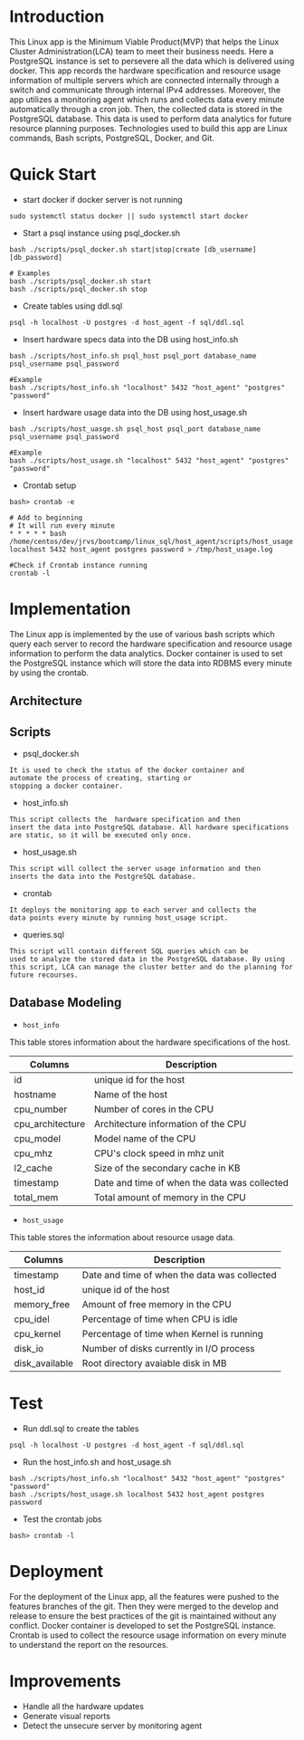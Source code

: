 # Introduction

This Linux app is the Minimum Viable Product(MVP) that 
helps the Linux Cluster Administration(LCA) team to meet 
their business needs. Here a PostgreSQL instance is set to persevere 
all the data which is delivered using docker. This app 
records the hardware specification and resource usage information of multiple 
servers which are connected internally through a switch and communicate 
through internal IPv4 addresses. Moreover, the app utilizes a 
monitoring agent which runs and collects data every minute automatically
through a cron job. Then, the collected data is stored in the PostgreSQL 
database. This data is used to perform data analytics for future resource
planning purposes. Technologies used to build this app are Linux commands, 
Bash scripts, PostgreSQL, Docker, and Git.

# Quick Start

- start docker if docker server is not running

```
sudo systemctl status docker || sudo systemctl start docker
```

- Start a psql instance using psql_docker.sh

``` 
bash ./scripts/psql_docker.sh start|stop|create [db_username][db_password]

# Examples
bash ./scripts/psql_docker.sh start
bash ./scripts/psql_docker.sh stop
```

- Create tables using ddl.sql

```
psql -h localhost -U postgres -d host_agent -f sql/ddl.sql
```

- Insert hardware specs data into the DB using host_info.sh

```
bash ./scripts/host_info.sh psql_host psql_port database_name psql_username psql_password

#Example
bash ./scripts/host_info.sh "localhost" 5432 "host_agent" "postgres" "password"
```

- Insert hardware usage data into the DB using host_usage.sh

```
bash ./scripts/host_uasge.sh psql_host psql_port database_name psql_username psql_password

#Example
bash ./scripts/host_usage.sh "localhost" 5432 "host_agent" "postgres" "password"
```

- Crontab setup

```
bash> crontab -e

# Add to beginning
# It will run every minute
* * * * * bash /home/centos/dev/jrvs/bootcamp/linux_sql/host_agent/scripts/host_usage.sh localhost 5432 host_agent postgres password > /tmp/host_usage.log

#Check if Crontab instance running
crontab -l
```

# Implementation

The Linux app is implemented by the use of various bash scripts
which query each server to record the hardware specification and 
resource usage information to perform the data analytics. Docker 
container is used to set the PostgreSQL instance which will store
the data into RDBMS every minute by using the crontab. 

## Architecture

## Scripts

- psql_docker.sh

```
It is used to check the status of the docker container and 
automate the process of creating, starting or 
stopping a docker container.
```
- host_info.sh

```
This script collects the  hardware specification and then 
insert the data into PostgreSQL database. All hardware specifications 
are static, so it will be executed only once.
```
- host_usage.sh

```
This script will collect the server usage information and then 
inserts the data into the PostgreSQL database.
```

- crontab

```
It deploys the monitoring app to each server and collects the 
data points every minute by running host_usage script. 
```

- queries.sql

```
This script will contain different SQL queries which can be 
used to analyze the stored data in the PostgreSQL database. By using
this script, LCA can manage the cluster better and do the planning for 
future recourses.
```

## Database Modeling

- `host_info`

This table stores information about the hardware specifications of the host.

| Columns | Description                                  |
| ------- |----------------------------------------------|
| id | unique id for the host                       |
| hostname | Name of the host                             |
| cpu_number | Number of cores in the CPU                   |
| cpu_architecture | Architecture information of the CPU          |
| cpu_model | Model name of the CPU                        |
| cpu_mhz | CPU's clock speed in mhz unit                |
| l2_cache | Size of the secondary cache in KB            |
| timestamp | Date and time of when the data was collected |
| total_mem | Total amount of memory in the CPU            |

- `host_usage`

This table stores the information about resource usage data.

| Columns | Description                                  |
| ----- |----------------------------------------------|
| timestamp | Date and time of when the data was collected |
| host_id | unique id of the host                        |
| memory_free | Amount of free memory in the CPU             |
| cpu_idel | Percentage of time when CPU is idle          |
| cpu_kernel | Percentage of time when Kernel is running |
| disk_io | Number of disks currently in I/O process |
| disk_available | Root directory avaiable disk in MB |

# Test

- Run ddl.sql to create the tables
```
psql -h localhost -U postgres -d host_agent -f sql/ddl.sql
```

- Run the host_info.sh and host_usage.sh
```
bash ./scripts/host_info.sh "localhost" 5432 "host_agent" "postgres" "password"
bash ./scripts/host_usage.sh localhost 5432 host_agent postgres password
```

- Test the crontab jobs
```
bash> crontab -l
```

# Deployment

For the deployment of the Linux app, all the features were 
pushed to the features branches of the git. Then they were merged
to the develop and release to ensure the best practices of the
git is maintained without any conflict. Docker container is 
developed to set the PostgreSQL instance. Crontab is used to 
collect the resource usage information on every minute to understand
the report on the resources.

# Improvements

- Handle all the hardware updates
- Generate visual reports
- Detect the unsecure server by monitoring agent